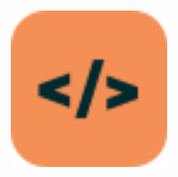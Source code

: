 <h1 align="center">
    <img alt="NLW Unite logo, orange background with black closed HTML tag" title="#NLW-Unite-logo" src=".github/logo.svg" width="250px" />
</h1>
